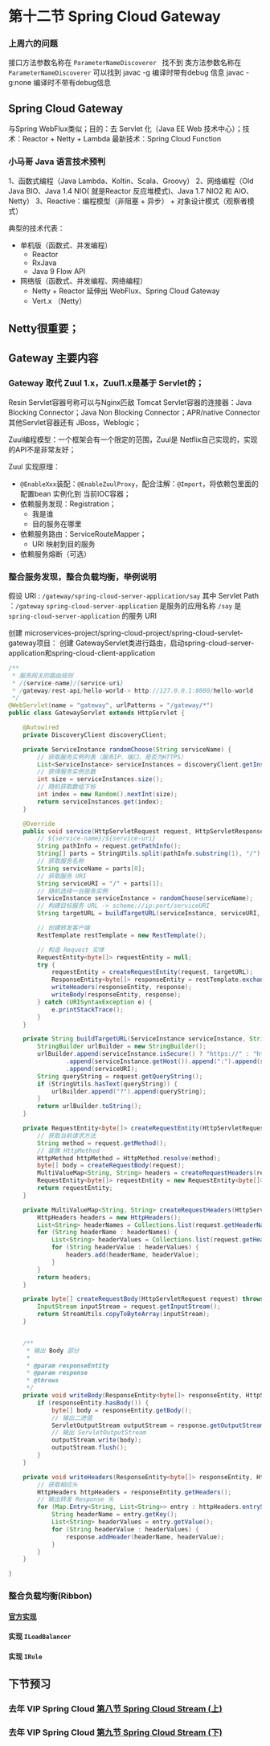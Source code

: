 # 第十二节 Spring Cloud Gateway
### 上周六的问题
接口方法参数名称在 `ParameterNameDiscoverer ` 找不到
类方法参数名称在 `ParameterNameDiscoverer` 可以找到
javac -g  编译时带有debug 信息
javac -g:none 编译时不带有debug信息

## Spring Cloud Gateway
与Spring WebFlux类似；目的：去 Servlet 化（Java EE Web 技术中心）；技术：Reactor + Netty + Lambda
最新技术：Spring Cloud Function

### 小马哥 Java 语言技术预判
1、函数式编程（Java Lambda、Koltin、Scala、Groovy）
2、网络编程（Old Java BIO、Java 1.4 NIO( 就是Reactor 反应堆模式)、Java 1.7 NIO2 和 AIO、Netty）
3、Reactive：编程模型（非阻塞 + 异步） + 对象设计模式（观察者模式）

典型的技术代表：
* 单机版（函数式、并发编程）
  * Reactor
  * RxJava
  * Java 9 Flow API
* 网络版（函数式、并发编程、网络编程）
  * Netty + Reactor 延伸出 WebFlux、Spring Cloud Gateway
  * Vert.x （Netty）
## Netty很重要；
## Gateway 主要内容
### Gateway 取代 Zuul 1.x，Zuul1.x是基于 Servlet的；
Resin Servlet容器号称可以与Nginx匹敌
Tomcat Servlet容器的连接器：Java Blocking Connector；Java Non Blocking Connector；APR/native Connector
其他Servlet容器还有 JBoss，Weblogic；

Zuul编程模型：一个框架会有一个限定的范围，Zuul是 Netflix自己实现的，实现的API不是非常友好；

Zuul 实现原理：
* `@EnableXxx`装配：`@EnableZuulProxy`，配合注解：`@Import`，将依赖包里面的 配置bean 实例化到 当前IOC容器；
* 依赖服务发现：Registration；
  * 我是谁
  * 目的服务在哪里
* 依赖服务路由：ServiceRouteMapper；
  * URI 映射到目的服务
* 依赖服务熔断（可选）
### 整合服务发现，整合负载均衡，举例说明
假设 URI : `/gateway/spring-cloud-server-application/say`
其中 Servlet Path ：`/gateway`
`spring-cloud-server-application` 是服务的应用名称
`/say` 是 `spring-cloud-server-application` 的服务 URI

创建 microservices-project/spring-cloud-project/spring-cloud-servlet-gateway项目：
创建 GatewayServlet类进行路由，启动spring-cloud-server-application和spring-cloud-client-application
```java
/**
 * 服务网关的路由规则
 * /{service-name}/{service-uri}
 * /gateway/rest-api/hello-world-> http://127.0.0.1:8080/hello-world
 */
@WebServlet(name = "gateway", urlPatterns = "/gateway/*")
public class GatewayServlet extends HttpServlet {

    @Autowired
    private DiscoveryClient discoveryClient;

    private ServiceInstance randomChoose(String serviceName) {
        // 获取服务实例列表（服务IP、端口、是否为HTTPS）
        List<ServiceInstance> serviceInstances = discoveryClient.getInstances(serviceName);
        // 获得服务实例总数
        int size = serviceInstances.size();
        // 随机获取数组下标
        int index = new Random().nextInt(size);
        return serviceInstances.get(index);
    }

    @Override
    public void service(HttpServletRequest request, HttpServletResponse response) throws ServletException, IOException {
        // ${service-name}/${service-uri}
        String pathInfo = request.getPathInfo();
        String[] parts = StringUtils.split(pathInfo.substring(1), "/");
        // 获取服务名称
        String serviceName = parts[0];
        // 获取服务 URI
        String serviceURI = "/" + parts[1];
        // 随机选择一台服务实例
        ServiceInstance serviceInstance = randomChoose(serviceName);
        // 构建目标服务 URL -> scheme://ip:port/serviceURI
        String targetURL = buildTargetURL(serviceInstance, serviceURI, request);

        // 创建转发客户端
        RestTemplate restTemplate = new RestTemplate();

        // 构造 Request 实体
        RequestEntity<byte[]> requestEntity = null;
        try {
            requestEntity = createRequestEntity(request, targetURL);
            ResponseEntity<byte[]> responseEntity = restTemplate.exchange(requestEntity, byte[].class);
            writeHeaders(responseEntity, response);
            writeBody(responseEntity, response);
        } catch (URISyntaxException e) {
            e.printStackTrace();
        }
    }

    private String buildTargetURL(ServiceInstance serviceInstance, String serviceURI, HttpServletRequest request) {
        StringBuilder urlBuilder = new StringBuilder();
        urlBuilder.append(serviceInstance.isSecure() ? "https://" : "http://")
                .append(serviceInstance.getHost()).append(":").append(serviceInstance.getPort())
                .append(serviceURI);
        String queryString = request.getQueryString();
        if (StringUtils.hasText(queryString)) {
            urlBuilder.append("?").append(queryString);
        }
        return urlBuilder.toString();
    }

    private RequestEntity<byte[]> createRequestEntity(HttpServletRequest request, String url) throws URISyntaxException, IOException {
        // 获取当前请求方法
        String method = request.getMethod();
        // 装换 HttpMethod
        HttpMethod httpMethod = HttpMethod.resolve(method);
        byte[] body = createRequestBody(request);
        MultiValueMap<String, String> headers = createRequestHeaders(request);
        RequestEntity<byte[]> requestEntity = new RequestEntity<byte[]>(body, headers, httpMethod, new URI(url));
        return requestEntity;
    }

    private MultiValueMap<String, String> createRequestHeaders(HttpServletRequest request) {
        HttpHeaders headers = new HttpHeaders();
        List<String> headerNames = Collections.list(request.getHeaderNames());
        for (String headerName : headerNames) {
            List<String> headerValues = Collections.list(request.getHeaders(headerName));
            for (String headerValue : headerValues) {
                headers.add(headerName, headerValue);
            }
        }
        return headers;
    }

    private byte[] createRequestBody(HttpServletRequest request) throws IOException {
        InputStream inputStream = request.getInputStream();
        return StreamUtils.copyToByteArray(inputStream);
    }


    /**
     * 输出 Body 部分
     *
     * @param responseEntity
     * @param response
     * @throws 
     */
    private void writeBody(ResponseEntity<byte[]> responseEntity, HttpServletResponse response) throws IOException {
        if (responseEntity.hasBody()) {
            byte[] body = responseEntity.getBody();
            // 输出二进值
            ServletOutputStream outputStream = response.getOutputStream();
            // 输出 ServletOutputStream
            outputStream.write(body);
            outputStream.flush();
        }
    }

    private void writeHeaders(ResponseEntity<byte[]> responseEntity, HttpServletResponse response) {
        // 获取相应头
        HttpHeaders httpHeaders = responseEntity.getHeaders();
        // 输出转发 Response 头
        for (Map.Entry<String, List<String>> entry : httpHeaders.entrySet()) {
            String headerName = entry.getKey();
            List<String> headerValues = entry.getValue();
            for (String headerValue : headerValues) {
                response.addHeader(headerName, headerValue);
            }
        }
    }

}
```





### 整合负载均衡(Ribbon)

#### [官方实现](http://cloud.spring.io/spring-cloud-static/Finchley.SR1/single/spring-cloud.html#_ribbon_with_zookeeper)



#### 实现 `ILoadBalancer`



#### 实现 `IRule`







## 下节预习

### 去年 VIP Spring Cloud [第八节 Spring Cloud Stream (上)](http://git.gupaoedu.com/vip/xiaomage-space/tree/master/VIP%E8%AF%BE/spring-cloud/lesson-8)

### 去年 VIP Spring Cloud [第九节 Spring Cloud Stream (下)](http://git.gupaoedu.com/vip/xiaomage-space/tree/master/VIP%E8%AF%BE/spring-cloud/lesson-9)






